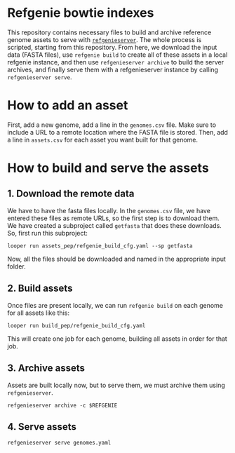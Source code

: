 # Refgenie bowtie indexes

This repository contains necessary files to build and archive reference genome assets to serve with [`refgenieserver`](https://github.com/databio/refgenieserver). The whole process is scripted, starting from this repository. From here, we download the input data (FASTA files), use `refgenie build` to create all of these assets in a local refgenie instance, and then use `refgenieserver archive` to build the server archives, and finally serve them with a refgenieserver instance by calling `refgenieserver serve`.

# How to add an asset

First, add a new genome, add a line in the `genomes.csv` file. Make sure to include a URL to a remote location where the FASTA file is stored. Then, add a line in `assets.csv` for each asset you want built for that genome.

# How to build and serve the assets

## 1. Download the remote data

We have to have the fasta files locally. In the `genomes.csv` file, we have entered these files as remote URLs, so the first step is to download them. We have created a subproject called `getfasta` that does these downloads. So, first run this subproject:

```
looper run assets_pep/refgenie_build_cfg.yaml --sp getfasta
```

Now, all the files should be downloaded and named in the appropriate input folder. 

## 2. Build assets

Once files are present locally, we can run `refgenie build` on each genome for all assets like this:

```
looper run build_pep/refgenie_build_cfg.yaml
```

This will create one job for each genome, building all assets in order for that job.

## 3. Archive assets

Assets are built locally now, but to serve them, we must archive them using `refgenieserver`.

```
refgenieserver archive -c $REFGENIE
```

## 4. Serve assets

```
refgenieserver serve genomes.yaml
```
